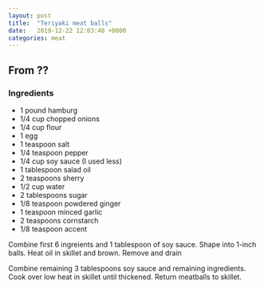```yaml
---
layout: post
title:  "Teriyaki meat balls"
date:   2019-12-22 12:03:48 +0000
categories: meat
---
```


## From ??
### Ingredients
* 1 pound hamburg
* 1/4 cup chopped onions
* 1/4 cup flour
* 1 egg
* 1 teaspoon salt
* 1/4 teaspoon pepper
* 1/4 cup soy sauce (I used less)
* 1 tablespoon salad oil
* 2 teaspoons sherry
* 1/2 cup water
* 2 tablespoons sugar
* 1/8 teaspoon powdered ginger
* 1 teaspoon minced garlic
* 2 teaspoons cornstarch
* 1/8 teaspoon accent


Combine first 6 ingreients and 1 tablespoon of soy sauce. Shape into 1-inch balls. Heat oil in skillet and brown. Remove and drain

Combine remaining 3 tablespoons soy sauce and remaining ingredients. Cook over low heat in skillet until thickened. Return meatballs to skillet.
